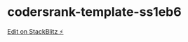 # codersrank-template-ss1eb6

[Edit on StackBlitz ⚡️](https://stackblitz.com/edit/codersrank-template-ss1eb6)